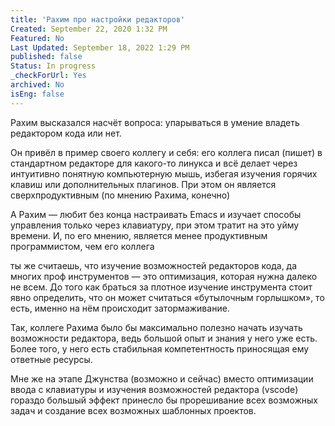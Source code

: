 ```yaml
---
title: 'Рахим про настройки редакторов'
Created: September 22, 2020 1:32 PM
Featured: No
Last Updated: September 18, 2022 1:29 PM
published: false
Status: In progress
_checkForUrl: Yes
archived: No
isEng: false
---
```


Рахим высказался насчёт вопроса: упарываться в умение владеть редактором кода или нет.

Он привёл в пример своего коллегу и себя: его коллега писал (пишет) в стандартном редакторе для какого-то линукса и всё делает через интуитивно понятную компьютерную мышь, избегая изучения горячих клавиш или дополнительных плагинов. При этом он является сверхпродуктивным (по мнению Рахима, конечно)

А Рахим — любит без конца настраивать Emacs и изучает способы управления только через клавиатуру, при этом тратит на это уйму времени. И, по его мнению, является менее продуктивным программистом, чем его коллега

ты же считаешь, что изучение возможностей редакторов кода, да многих проф инструментов — это оптимизация, которая нужна далеко не всем. До того как браться за плотное изучение инструмента стоит явно определить, что он может считаться «бутылочным горлышком», то есть, именно на нём происходит затормаживание.

Так, коллеге Рахима было бы максимально полезно начать изучать возможности редактора, ведь большой опыт и знания у него уже есть. Более того, у него есть стабильная компетентность приносящая ему ответные ресурсы.

Мне же на этапе Джунства (возможно и сейчас) вместо оптимизации ввода с клавиатуры и изучения возможностей редактора (vscode) гораздо большый эффект принесло бы прорешивание всех возможных задач и создание всех возможных шаблонных проектов.